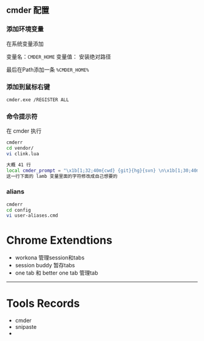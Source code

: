 ## cmder 配置

### 添加环境变量

在系统变量添加

变量名：`CMDER_HOME`
变量值： 安装绝对路径

最后在Path添加一条
`%CMDER_HOME%`

### 添加到鼠标右键

```bash
cmder.exe /REGISTER ALL
```



### 命令提示符

在 cmder 执行

```bash
cmderr
cd vendor/
vi clink.lua

大概 41 行
local cmder_prompt = "\x1b[1;32;40m{cwd} {git}{hg}{svn} \n\x1b[1;30;40m{lamb} \x1b[0m"
这一行下面的 lamb 变量里面的字符修改成自己想要的
```

### alians

```bash
cmderr
cd config
vi user-aliases.cmd
```





# Chrome Extendtions

- workona 管理session和tabs
- session buddy 暂存tabs
- one tab 和 better one tab 管理tab

---

# Tools Records

- cmder
- snipaste
- 